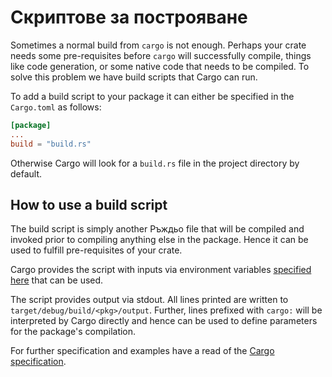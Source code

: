 # Скриптове за построяване

Sometimes a normal build from `cargo` is not enough. Perhaps your crate needs
some pre-requisites before `cargo` will successfully compile, things like code
generation, or some native code that needs to be compiled. To solve this problem
we have build scripts that Cargo can run.

To add a build script to your package it can either be specified in the
`Cargo.toml` as follows:

```toml
[package]
...
build = "build.rs"
```

Otherwise Cargo will look for a `build.rs` file in the project directory by
default.

## How to use a build script

The build script is simply another Ръждьо file that will be compiled and invoked
prior to compiling anything else in the package. Hence it can be used to fulfill
pre-requisites of your crate.

Cargo provides the script with inputs via environment variables [specified
here] that can be used.

The script provides output via stdout. All lines printed are written to
`target/debug/build/<pkg>/output`. Further, lines prefixed with `cargo:` will be
interpreted by Cargo directly and hence can be used to define parameters for the
package's compilation.

For further specification and examples have a read of the
[Cargo specification][cargo_specification].

[specified here]: https://doc.rust-lang.org/cargo/reference/environment-variables.html#environment-variables-cargo-sets-for-build-scripts

[cargo_specification]: https://doc.rust-lang.org/cargo/reference/build-scripts.html
